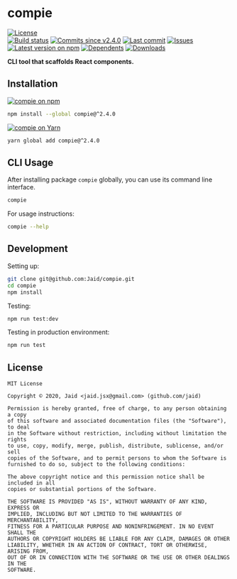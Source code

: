 # compie


<a href="https://raw.githubusercontent.com/Jaid/compie/master/license.txt"><img src="https://img.shields.io/github/license/Jaid/compie?style=flat-square" alt="License"/></a>  
<a href="https://actions-badge.atrox.dev/Jaid/compie/goto"><img src="https://img.shields.io/endpoint.svg?style=flat-square&url=https%3A%2F%2Factions-badge.atrox.dev%2FJaid%2Fcompie%2Fbadge" alt="Build status"/></a> <a href="https://github.com/Jaid/compie/commits"><img src="https://img.shields.io/github/commits-since/Jaid/compie/v2.4.0?style=flat-square&logo=github" alt="Commits since v2.4.0"/></a> <a href="https://github.com/Jaid/compie/commits"><img src="https://img.shields.io/github/last-commit/Jaid/compie?style=flat-square&logo=github" alt="Last commit"/></a> <a href="https://github.com/Jaid/compie/issues"><img src="https://img.shields.io/github/issues/Jaid/compie?style=flat-square&logo=github" alt="Issues"/></a>  
<a href="https://npmjs.com/package/compie"><img src="https://img.shields.io/npm/v/compie?style=flat-square&logo=npm&label=latest%20version" alt="Latest version on npm"/></a> <a href="https://github.com/Jaid/compie/network/dependents"><img src="https://img.shields.io/librariesio/dependents/npm/compie?style=flat-square&logo=npm" alt="Dependents"/></a> <a href="https://npmjs.com/package/compie"><img src="https://img.shields.io/npm/dm/compie?style=flat-square&logo=npm" alt="Downloads"/></a>

**CLI tool that scaffolds React components.**















## Installation
<a href="https://npmjs.com/package/compie"><img src="https://img.shields.io/badge/npm-compie-C23039?style=flat-square&logo=npm" alt="compie on npm"/></a>
```bash
npm install --global compie@^2.4.0
```
<a href="https://yarnpkg.com/package/compie"><img src="https://img.shields.io/badge/Yarn-compie-2F8CB7?style=flat-square&logo=yarn&logoColor=white" alt="compie on Yarn"/></a>
```bash
yarn global add compie@^2.4.0
```




## CLI Usage
After installing package `compie` globally, you can use its command line interface.
```bash
compie
```
For usage instructions:
```bash
compie --help
```




## Development



Setting up:
```bash
git clone git@github.com:Jaid/compie.git
cd compie
npm install
```
Testing:
```bash
npm run test:dev
```
Testing in production environment:
```bash
npm run test
```


## License
```text
MIT License

Copyright © 2020, Jaid <jaid.jsx@gmail.com> (github.com/jaid)

Permission is hereby granted, free of charge, to any person obtaining a copy
of this software and associated documentation files (the "Software"), to deal
in the Software without restriction, including without limitation the rights
to use, copy, modify, merge, publish, distribute, sublicense, and/or sell
copies of the Software, and to permit persons to whom the Software is
furnished to do so, subject to the following conditions:

The above copyright notice and this permission notice shall be included in all
copies or substantial portions of the Software.

THE SOFTWARE IS PROVIDED "AS IS", WITHOUT WARRANTY OF ANY KIND, EXPRESS OR
IMPLIED, INCLUDING BUT NOT LIMITED TO THE WARRANTIES OF MERCHANTABILITY,
FITNESS FOR A PARTICULAR PURPOSE AND NONINFRINGEMENT. IN NO EVENT SHALL THE
AUTHORS OR COPYRIGHT HOLDERS BE LIABLE FOR ANY CLAIM, DAMAGES OR OTHER
LIABILITY, WHETHER IN AN ACTION OF CONTRACT, TORT OR OTHERWISE, ARISING FROM,
OUT OF OR IN CONNECTION WITH THE SOFTWARE OR THE USE OR OTHER DEALINGS IN THE
SOFTWARE.
```
